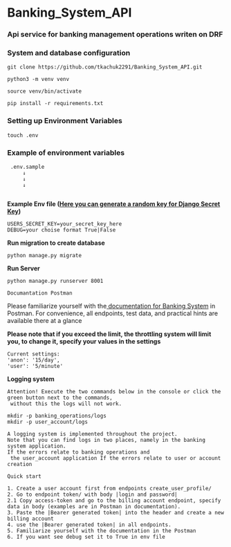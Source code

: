 # Banking_System_API
 
### Api service for banking management operations writen on DRF  


### System and database configuration
```shell
git clone https://github.com/tkachuk2291/Banking_System_API.git
```

```shell
python3 -m venv venv  
``` 
```shell
source venv/bin/activate  
```
```shell
pip install -r requirements.txt  
```
### Setting up Environment Variables
```shell
touch .env  
```
### Example of environment variables
``` 
 .env.sample 
     ↓
     ↓
     ↓
 
```
**Example Env file ([Here you can generate a random key for Django Secret Key](https://djecrety.ir/))**

```
USERS_SECRET_KEY=your_secret_key_here
DEBUG=your choise format True|False
```

**Run migration to create database**
```shell
python manage.py migrate  
```
**Run Server**
```shell
python manage.py runserver 8001  
```
```
Documantation Postman
```
Please familiarize yourself with the[ documentation for Banking System](https://app.getpostman.com/run-collection/34236566-6de45ffd-5fe9-4284-a458-9edb348e5585?action=collection%2Ffork&source=rip_markdown&collection-url=entityId%3D34236566-6de45ffd-5fe9-4284-a458-9edb348e5585%26entityType%3Dcollection%26workspaceId%3D787d7e3e-0ca8-4cef-a1ea-1177714682e1
) in Postman.
For convenience, all endpoints, test data, and practical hints are available there at a glance

**Please note that if you exceed the limit, the throttling system will limit you, to change it, specify your values in the settings** 
```
Current settings:
'anon': '15/day',
'user': '5/minute'
```
**Logging system** 
```
Attention! Execute the two commands below in the console or click the green button next to the commands,
 without this the logs will not work.
```
```shell
mkdir -p banking_operations/logs
mkdir -p user_account/logs
```

```
A logging system is implemented throughout the project.  
Note that you can find logs in two places, namely in the banking system application.
If the errors relate to banking operations and
 the user_account application If the errors relate to user or account creation
```

```
Quick start
```

```
1. Create a user account first from endpoints create_user_profile/
2. Go to endpoint token/ with body |login and password|
2.1 Copy access-token and go to the billing account endpoint, specify data in body (examples are in Postman in documentation).
3. Paste the |Bearer generated token| into the header and create a new billing account
4. use the |Bearer generated token| in all endpoints.
5. Familiarize yourself with the documentation in the Postman 
6. If you want see debug set it to True in env file
```





